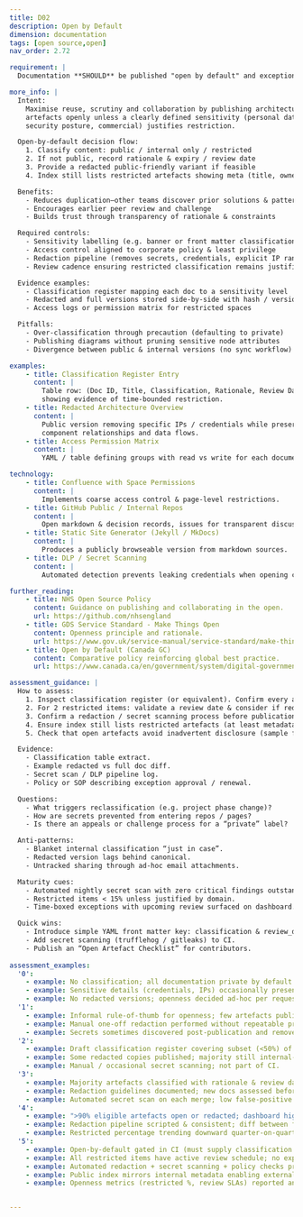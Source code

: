 ```yaml
---
title: D02
description: Open by Default
dimension: documentation
tags: [open source,open]
nav_order: 2.72

requirement: |
  Documentation **SHOULD** be published "open by default" and exceptions handled according to policy i.e. sensitivity etc.

more_info: |
  Intent:
    Maximise reuse, scrutiny and collaboration by publishing architecture
    artefacts openly unless a clearly defined sensitivity (personal data,
    security posture, commercial) justifies restriction.

  Open-by-default decision flow:
    1. Classify content: public / internal only / restricted
    2. If not public, record rationale & expiry / review date
    3. Provide a redacted public-friendly variant if feasible
    4. Index still lists restricted artefacts showing meta (title, owner)

  Benefits:
    - Reduces duplication—other teams discover prior solutions & patterns
    - Encourages earlier peer review and challenge
    - Builds trust through transparency of rationale & constraints

  Required controls:
    - Sensitivity labelling (e.g. banner or front matter classification)
    - Access control aligned to corporate policy & least privilege
    - Redaction pipeline (removes secrets, credentials, explicit IP ranges)
    - Review cadence ensuring restricted classification remains justified

  Evidence examples:
    - Classification register mapping each doc to a sensitivity level
    - Redacted and full versions stored side-by-side with hash / version
    - Access logs or permission matrix for restricted spaces

  Pitfalls:
    - Over-classification through precaution (defaulting to private)
    - Publishing diagrams without pruning sensitive node attributes
    - Divergence between public & internal versions (no sync workflow)

examples: 
    - title: Classification Register Entry
      content: |
        Table row: (Doc ID, Title, Classification, Rationale, Review Date, Owner)
        showing evidence of time-bounded restriction.
    - title: Redacted Architecture Overview
      content: |
        Public version removing specific IPs / credentials while preserving
        component relationships and data flows.
    - title: Access Permission Matrix
      content: |
        YAML / table defining groups with read vs write for each documentation area.

technology:
    - title: Confluence with Space Permissions
      content: |
        Implements coarse access control & page-level restrictions.
    - title: GitHub Public / Internal Repos
      content: |
        Open markdown & decision records, issues for transparent discussion.
    - title: Static Site Generator (Jekyll / MkDocs)
      content: |
        Produces a publicly browseable version from markdown sources.
    - title: DLP / Secret Scanning
      content: |
        Automated detection prevents leaking credentials when opening content.

further_reading:
    - title: NHS Open Source Policy
      content: Guidance on publishing and collaborating in the open.
      url: https://github.com/nhsengland
    - title: GDS Service Standard - Make Things Open
      content: Openness principle and rationale.
      url: https://www.gov.uk/service-manual/service-standard/make-things-open-it-makes-things-better
    - title: Open by Default (Canada GC)
      content: Comparative policy reinforcing global best practice.
      url: https://www.canada.ca/en/government/system/digital-government/open-government.html

assessment_guidance: |
  How to assess:
    1. Inspect classification register (or equivalent). Confirm every architecture artefact is tagged Public / Internal / Restricted with rationale.
    2. For 2 restricted items: validate a review date & consider if redacted public version exists.
    3. Confirm a redaction / secret scanning process before publication (tooling or documented checklist).
    4. Ensure index still lists restricted artefacts (at least metadata) for discoverability.
    5. Check that open artefacts avoid inadvertent disclosure (sample for IPs / credentials / personal data references).

  Evidence:
    - Classification table extract.
    - Example redacted vs full doc diff.
    - Secret scan / DLP pipeline log.
    - Policy or SOP describing exception approval / renewal.

  Questions:
    - What triggers reclassification (e.g. project phase change)?
    - How are secrets prevented from entering repos / pages?
    - Is there an appeals or challenge process for a “private” label?

  Anti‑patterns:
    - Blanket internal classification “just in case”.
    - Redacted version lags behind canonical.
    - Untracked sharing through ad‑hoc email attachments.

  Maturity cues:
    - Automated nightly secret scan with zero critical findings outstanding.
    - Restricted items < 15% unless justified by domain.
    - Time‑boxed exceptions with upcoming review surfaced on dashboard.

  Quick wins:
    - Introduce simple YAML front matter key: classification & review_date.
    - Add secret scanning (trufflehog / gitleaks) to CI.
    - Publish an “Open Artefact Checklist” for contributors.
    
assessment_examples:
  '0':
    - example: No classification; all documentation private by default without recorded rationale.
    - example: Sensitive details (credentials, IPs) occasionally present in shared docs; no scanning.
    - example: No redacted versions; openness decided ad‑hoc per request.
  '1':
    - example: Informal rule-of-thumb for openness; few artefacts publicly visible.
    - example: Manual one-off redaction performed without repeatable process.
    - example: Secrets sometimes discovered post-publication and removed manually.
  '2':
    - example: Draft classification register covering subset (<50%) of artefacts.
    - example: Some redacted copies published; majority still internal-only.
    - example: Manual / occasional secret scanning; not part of CI.
  '3':
    - example: Majority artefacts classified with rationale & review dates; restricted list shrinking.
    - example: Redaction guidelines documented; new docs assessed before merge.
    - example: Automated secret scan on each merge; low false-positive overhead.
  '4':
    - example: ">90% eligible artefacts open or redacted; dashboard highlights upcoming restriction reviews."
    - example: Redaction pipeline scripted & consistent; diff between full and redacted tracked.
    - example: Restricted percentage trending downward quarter-on-quarter.
  '5':
    - example: Open-by-default gated in CI (must supply classification + rationale if restricted).
    - example: All restricted items have active review schedule; no expired rationales.
    - example: Automated redaction + secret scanning + policy checks produce public site in one pipeline.
    - example: Public index mirrors internal metadata enabling external reuse & scrutiny.
    - example: Openness metrics (restricted %, review SLAs) reported and drive improvements.


---
```


